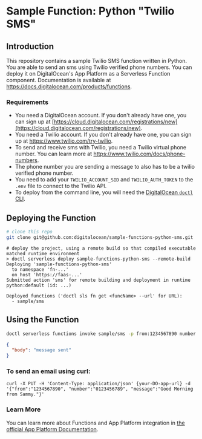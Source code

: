 # Sample Function: Python "Twilio SMS"

## Introduction

This repository contains a sample Twilio SMS function written in Python. You are able to send an sms using Twilio verified phone numbers. You can deploy it on DigitalOcean's App Platform as a Serverless Function component.
Documentation is available at https://docs.digitalocean.com/products/functions.

### Requirements

* You need a DigitalOcean account. If you don't already have one, you can sign up at [https://cloud.digitalocean.com/registrations/new](https://cloud.digitalocean.com/registrations/new).
* You need a Twilio account. If you don't already have one, you can sign up at https://www.twilio.com/try-twilio.
* To send and receive sms with Twilio, you need a Twilio virtual phone number. You can learn more at https://www.twilio.com/docs/phone-numbers.
* The phone number you are sending a message to also has to be a twilio verified phone number.
* You need to add your `TWILIO_ACCOUNT_SID` and `TWILIO_AUTH_TOKEN` to the `.env` file to connect to the Twilio API.
* To deploy from the command line, you will need the [DigitalOcean `doctl` CLI](https://github.com/digitalocean/doctl/releases).


## Deploying the Function

```bash
# clone this repo
git clone git@github.com:digitalocean/sample-functions-python-sms.git
```

```
# deploy the project, using a remote build so that compiled executable matched runtime environment
> doctl serverless deploy sample-functions-python-sms --remote-build
Deploying 'sample-functions-python-sms'
  to namespace 'fn-...'
  on host 'https://faas-...'
Submitted action 'sms' for remote building and deployment in runtime python:default (id: ...)

Deployed functions ('doctl sls fn get <funcName> --url' for URL):
  - sample/sms
```

## Using the Function

```bash
doctl serverless functions invoke sample/sms -p from:1234567890 number:0123456789 message:Good Morning from Sammy.
```
```json
{
  "body": "message sent"
}
```

### To send an email using curl:
```
curl -X PUT -H 'Content-Type: application/json' {your-DO-app-url} -d '{"from":"1234567890", "number":"0123456789", "message":"Good Morning from Sammy."}' 
```

### Learn More

You can learn more about Functions and App Platform integration in [the official App Platform Documentation](https://www.digitalocean.com/docs/app-platform/).